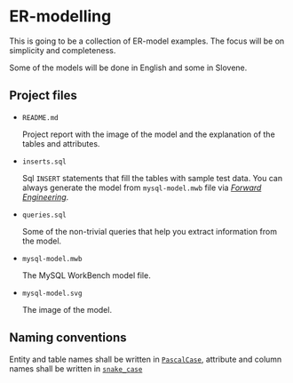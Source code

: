 # ER-modelling

This is going to be a collection of ER-model examples. The focus will be on simplicity
and completeness.

Some of the models will be done in English and some in Slovene.

## Project files

- `README.md`

  Project report with the image of the model and the explanation of the tables and attributes.

- `inserts.sql`

  Sql `INSERT` statements that fill the tables with sample test data. You can always generate
  the model from `mysql-model.mwb` file via
  *[Forward Engineering](https://dev.mysql.com/doc/workbench/en/wb-forward-engineering-live-server.html)*.

- `queries.sql`

  Some of the non-trivial queries that help you extract information from the model.

- `mysql-model.mwb`

  The MySQL WorkBench model file.

- `mysql-model.svg`

  The image of the model.

## Naming conventions

Entity and table names shall be written in
[`PascalCase`](https://en.wikipedia.org/wiki/Camel_case), attribute and
column names shall be written in [`snake_case`](https://en.wikipedia.org/wiki/Snake_case)
